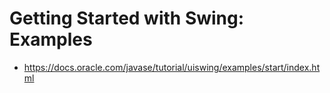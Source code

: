 # Getting Started with Swing: Examples

* https://docs.oracle.com/javase/tutorial/uiswing/examples/start/index.html
